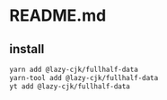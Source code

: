 # README.md

    

## install

```bash
yarn add @lazy-cjk/fullhalf-data
yarn-tool add @lazy-cjk/fullhalf-data
yt add @lazy-cjk/fullhalf-data
```

